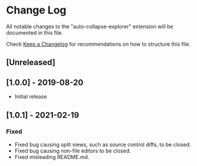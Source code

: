 # Change Log

All notable changes to the "auto-collapse-explorer" extension will be documented
in this file.

Check [Keep a Changelog](http://keepachangelog.com/) for recommendations on how
to structure this file.

## [Unreleased]

## [1.0.0] - 2019-08-20

- Initial release

## [1.0.1] - 2021-02-19

### Fixed

- Fixed bug causing split views, such as source control diffs, to be closed.
- Fixed bug causing non-file editors to be closed.
- Fixed misleading README.md.
